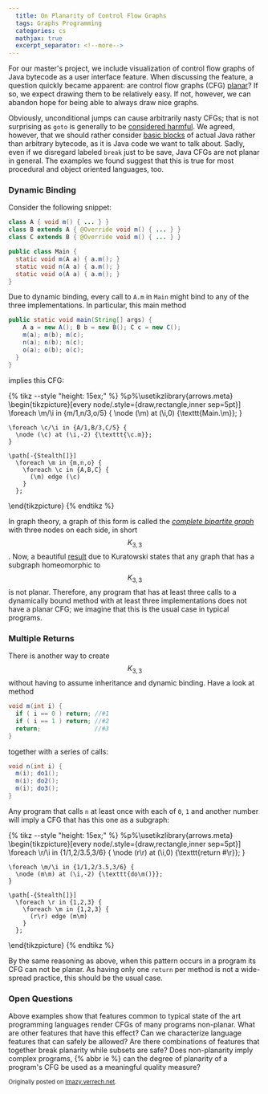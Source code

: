 ```yaml
---
  title: On Planarity of Control Flow Graphs
  tags: Graphs Programming
  categories: cs
  mathjax: true
  excerpt_separator: <!--more-->
---
```


For our master's project, we include visualization of control flow graphs of Java bytecode as a user interface feature. When discussing the feature, a question quickly became apparent: are control flow graphs (CFG) [planar](http://en.wikipedia.org/wiki/Planar_graph "Definition of Planar Graphs")? If so, we expect drawing them to be relatively easy. If not, however, we can abandon hope for being able to always draw nice graphs.

Obviously, unconditional jumps can cause arbitrarily nasty CFGs; that is not surprising as `goto` is generally to be [considered harmful](http://dl.acm.org/citation.cfm?doid=362947). We agreed, however, that we should rather consider [basic blocks](http://en.wikipedia.org/wiki/Basic_block) of actual Java rather than arbitrary bytecode, as it is Java code we want to talk about. Sadly, even if we disregard labeled `break` just to be save, Java CFGs are not planar in general. The examples we found suggest that this is true for most procedural and object oriented languages, too.
<!--more-->

### Dynamic Binding

Consider the following snippet:

~~~java
class A { void m() { ... } }
class B extends A { @Override void m() { ... } }
class C extends B { @Override void m() { ... } }

public class Main {
  static void m(A a) { a.m(); }
  static void n(A a) { a.m(); }
  static void o(A a) { a.m(); }
}
~~~

Due to dynamic binding, every call to `A.m` in `Main` might bind to any of the three implementations. In particular, this main method

~~~java
public static void main(String[] args) {
    A a = new A(); B b = new B(); C c = new C();
    m(a); m(b); m(c);
    n(a); n(b); n(c);
    o(a); o(b); o(c);
  }
}
~~~

implies this CFG:

{% tikz --style "height: 15ex;" %}
  %p%\usetikzlibrary{arrows.meta}
  \begin{tikzpicture}[every node/.style={draw,rectangle,inner sep=5pt}]
    \foreach \m/\i in {m/1,n/3,o/5} {
      \node (\m) at (\i,0) {\texttt{Main.\m}};
    }
    
    \foreach \c/\i in {A/1,B/3,C/5} {
      \node (\c) at (\i,-2) {\texttt{\c.m}};
    }
    
    \path[-{Stealth[]}] 
      \foreach \m in {m,n,o} {
        \foreach \c in {A,B,C} {
          (\m) edge (\c)
        }
      };
  \end{tikzpicture}
{% endtikz %}

In graph theory, a graph of this form is called the [*complete bipartite graph*](http://en.wikipedia.org/wiki/Complete_bipartite_graph "Definition of Complete Bipartite Graph") with three nodes on each side, in short $$K_{3,3}$$. Now, a beautiful [result](http://en.wikipedia.org/wiki/Planar_graph#Kuratowski.27s_and_Wagner.27s_theorems "Kuratowski's Theorem") due to Kuratowski states that any graph that has a subgraph homeomorphic to $$K_{3,3}$$ is not planar. Therefore, any program that has at least three calls to a dynamically bound method with at least three implementations does not have a planar CFG; we imagine that this is the usual case in typical programs.

### Multiple Returns

There is another way to create $$K_{3,3}$$ without having to assume inheritance and dynamic binding. Have a look at method

~~~java
void m(int i) {
  if ( i == 0 ) return; //#1
  if ( i == 1 ) return; //#2
  return;               //#3
}
~~~

together with a series of calls:

~~~java
void n(int i) {
  m(i); do1();
  m(i); do2();
  m(i); do3();
}
~~~

Any program that calls `n` at least once with each of `0`, `1` and another number will imply a CFG that has this one as a subgraph:

{% tikz --style "height: 15ex;" %}
  %p%\usetikzlibrary{arrows.meta}
  \begin{tikzpicture}[every node/.style={draw,rectangle,inner sep=5pt}]
    \foreach \r/\i in {1/1,2/3.5,3/6} {
      \node (r\r) at (\i,0) {\texttt{return \#\r}};
    }
    
    \foreach \m/\i in {1/1,2/3.5,3/6} {
      \node (m\m) at (\i,-2) {\texttt{do\m()}};
    }
    
    \path[-{Stealth[]}] 
      \foreach \r in {1,2,3} {
        \foreach \m in {1,2,3} {
          (r\r) edge (m\m)
        }
      };
  \end{tikzpicture}
{% endtikz %}


By the same reasoning as above, when this pattern occurs in a program its CFG can not be planar. As having only one `return` per method is not a wide-spread practice, this should be the usual case.

### Open Questions
Above examples show that features common to typical state of the art programming languages render CFGs of many programs non-planar. What are other features that have this effect? Can we characterize language features that can safely be allowed? Are there combinations of features that together break planarity while subsets are safe? Does non-planarity imply complex programs, {% abbr ie %} can the degree of planarity of a program's CFG be used as a meaningful quality measure?

<sub>Originally posted on [lmazy.verrech.net](http://lmazy.verrech.net/2011/10/on-planarity-of-control-flow-graphs/).</sub>
